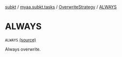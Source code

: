 [subkt](../../index.md) / [myaa.subkt.tasks](../index.md) / [OverwriteStrategy](index.md) / [ALWAYS](./-a-l-w-a-y-s.md)

# ALWAYS

`ALWAYS` [(source)](https://github.com/Myaamori/SubKt/blob/0.1.13/src/main/kotlin/myaa/subkt/tasks/tasks.kt#L1581)

Always overwrite.

